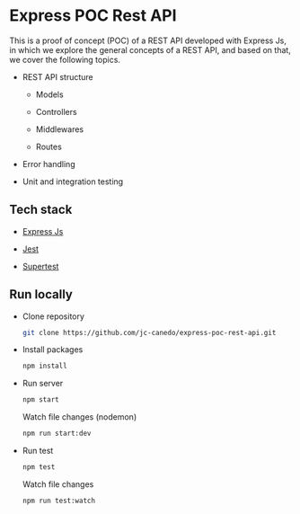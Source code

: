 # Express POC Rest API

This is a proof of concept (POC) of a REST API developed with Express Js, in which we explore the general concepts of a REST API, and based on that, we cover the following topics.

- REST API structure

  - Models

  - Controllers

  - Middlewares

  - Routes

- Error handling

- Unit and integration testing

## Tech stack

- [Express Js](https://expressjs.com/)

- [Jest](https://jestjs.io/)

- [Supertest](https://www.npmjs.com/package/supertest)

## Run locally

- Clone repository

  ```sh
  git clone https://github.com/jc-canedo/express-poc-rest-api.git
  ```

- Install packages

  ```sh
  npm install
  ```

- Run server

  ```sh
  npm start
  ```

  Watch file changes (nodemon)

  ```sh
  npm run start:dev
  ```

- Run test

  ```sh
  npm test
  ```

  Watch file changes

  ```sh
  npm run test:watch
  ```
